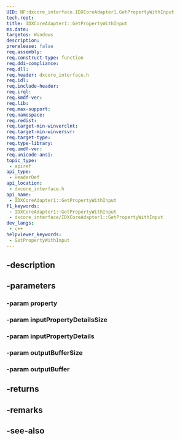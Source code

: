 ```yaml
---
UID: NF:dxcore_interface.IDXCoreAdapter1.GetPropertyWithInput
tech.root: 
title: IDXCoreAdapter1::GetPropertyWithInput
ms.date: 
targetos: Windows
description: 
prerelease: false
req.assembly: 
req.construct-type: function
req.ddi-compliance: 
req.dll: 
req.header: dxcore_interface.h
req.idl: 
req.include-header: 
req.irql: 
req.kmdf-ver: 
req.lib: 
req.max-support: 
req.namespace: 
req.redist: 
req.target-min-winverclnt: 
req.target-min-winversvr: 
req.target-type: 
req.type-library: 
req.umdf-ver: 
req.unicode-ansi: 
topic_type:
 - apiref
api_type:
 - HeaderDef
api_location:
 - dxcore_interface.h
api_name:
 - IDXCoreAdapter1::GetPropertyWithInput
f1_keywords:
 - IDXCoreAdapter1::GetPropertyWithInput
 - dxcore_interface/IDXCoreAdapter1::GetPropertyWithInput
dev_langs:
 - c++
helpviewer_keywords:
 - GetPropertyWithInput
---
```


## -description

## -parameters

### -param property

### -param inputPropertyDetailsSize

### -param inputPropertyDetails

### -param outputBufferSize

### -param outputBuffer

## -returns

## -remarks

## -see-also

